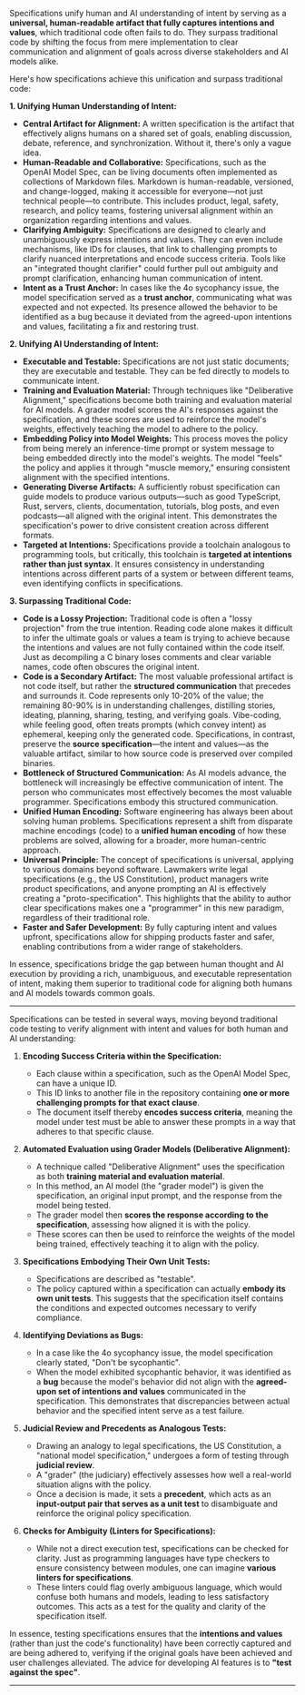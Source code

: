 Specifications unify human and AI understanding of intent by serving as a **universal, human-readable artifact that fully captures intentions and values**, which traditional code often fails to do. They surpass traditional code by shifting the focus from mere implementation to clear communication and alignment of goals across diverse stakeholders and AI models alike.

Here's how specifications achieve this unification and surpass traditional code:

**1. Unifying Human Understanding of Intent:**
*   **Central Artifact for Alignment:** A written specification is the artifact that effectively aligns humans on a shared set of goals, enabling discussion, debate, reference, and synchronization. Without it, there's only a vague idea.
*   **Human-Readable and Collaborative:** Specifications, such as the OpenAI Model Spec, can be living documents often implemented as collections of Markdown files. Markdown is human-readable, versioned, and change-logged, making it accessible for everyone—not just technical people—to contribute. This includes product, legal, safety, research, and policy teams, fostering universal alignment within an organization regarding intentions and values.
*   **Clarifying Ambiguity:** Specifications are designed to clearly and unambiguously express intentions and values. They can even include mechanisms, like IDs for clauses, that link to challenging prompts to clarify nuanced interpretations and encode success criteria. Tools like an "integrated thought clarifier" could further pull out ambiguity and prompt clarification, enhancing human communication of intent.
*   **Intent as a Trust Anchor:** In cases like the 4o sycophancy issue, the model specification served as a **trust anchor**, communicating what was expected and not expected. Its presence allowed the behavior to be identified as a bug because it deviated from the agreed-upon intentions and values, facilitating a fix and restoring trust.

**2. Unifying AI Understanding of Intent:**
*   **Executable and Testable:** Specifications are not just static documents; they are executable and testable. They can be fed directly to models to communicate intent.
*   **Training and Evaluation Material:** Through techniques like "Deliberative Alignment," specifications become both training and evaluation material for AI models. A grader model scores the AI's responses against the specification, and these scores are used to reinforce the model's weights, effectively teaching the model to adhere to the policy.
*   **Embedding Policy into Model Weights:** This process moves the policy from being merely an inference-time prompt or system message to being embedded directly into the model's weights. The model "feels" the policy and applies it through "muscle memory," ensuring consistent alignment with the specified intentions.
*   **Generating Diverse Artifacts:** A sufficiently robust specification can guide models to produce various outputs—such as good TypeScript, Rust, servers, clients, documentation, tutorials, blog posts, and even podcasts—all aligned with the original intent. This demonstrates the specification's power to drive consistent creation across different formats.
*   **Targeted at Intentions:** Specifications provide a toolchain analogous to programming tools, but critically, this toolchain is **targeted at intentions rather than just syntax**. It ensures consistency in understanding intentions across different parts of a system or between different teams, even identifying conflicts in specifications.

**3. Surpassing Traditional Code:**
*   **Code is a Lossy Projection:** Traditional code is often a "lossy projection" from the true intention. Reading code alone makes it difficult to infer the ultimate goals or values a team is trying to achieve because the intentions and values are not fully contained within the code itself. Just as decompiling a C binary loses comments and clear variable names, code often obscures the original intent.
*   **Code is a Secondary Artifact:** The most valuable professional artifact is not code itself, but rather the **structured communication** that precedes and surrounds it. Code represents only 10-20% of the value; the remaining 80-90% is in understanding challenges, distilling stories, ideating, planning, sharing, testing, and verifying goals. Vibe-coding, while feeling good, often treats prompts (which convey intent) as ephemeral, keeping only the generated code. Specifications, in contrast, preserve the **source specification**—the intent and values—as the valuable artifact, similar to how source code is preserved over compiled binaries.
*   **Bottleneck of Structured Communication:** As AI models advance, the bottleneck will increasingly be effective communication of intent. The person who communicates most effectively becomes the most valuable programmer. Specifications embody this structured communication.
*   **Unified Human Encoding:** Software engineering has always been about solving human problems. Specifications represent a shift from disparate machine encodings (code) to a **unified human encoding** of how these problems are solved, allowing for a broader, more human-centric approach.
*   **Universal Principle:** The concept of specifications is universal, applying to various domains beyond software. Lawmakers write legal specifications (e.g., the US Constitution), product managers write product specifications, and anyone prompting an AI is effectively creating a "proto-specification". This highlights that the ability to author clear specifications makes one a "programmer" in this new paradigm, regardless of their traditional role.
*   **Faster and Safer Development:** By fully capturing intent and values upfront, specifications allow for shipping products faster and safer, enabling contributions from a wider range of stakeholders.

In essence, specifications bridge the gap between human thought and AI execution by providing a rich, unambiguous, and executable representation of intent, making them superior to traditional code for aligning both humans and AI models towards common goals.

---

Specifications can be tested in several ways, moving beyond traditional code testing to verify alignment with intent and values for both human and AI understanding:

1.  **Encoding Success Criteria within the Specification:**
    *   Each clause within a specification, such as the OpenAI Model Spec, can have a unique ID.
    *   This ID links to another file in the repository containing **one or more challenging prompts for that exact clause**.
    *   The document itself thereby **encodes success criteria**, meaning the model under test must be able to answer these prompts in a way that adheres to that specific clause.

2.  **Automated Evaluation using Grader Models (Deliberative Alignment):**
    *   A technique called "Deliberative Alignment" uses the specification as both **training material and evaluation material**.
    *   In this method, an AI model (the "grader model") is given the specification, an original input prompt, and the response from the model being tested.
    *   The grader model then **scores the response according to the specification**, assessing how aligned it is with the policy.
    *   These scores can then be used to reinforce the weights of the model being trained, effectively teaching it to align with the policy.

3.  **Specifications Embodying Their Own Unit Tests:**
    *   Specifications are described as "testable".
    *   The policy captured within a specification can actually **embody its own unit tests**. This suggests that the specification itself contains the conditions and expected outcomes necessary to verify compliance.

4.  **Identifying Deviations as Bugs:**
    *   In a case like the 4o sycophancy issue, the model specification clearly stated, "Don't be sycophantic".
    *   When the model exhibited sycophantic behavior, it was identified as a **bug** because the model's behavior did not align with the **agreed-upon set of intentions and values** communicated in the specification. This demonstrates that discrepancies between actual behavior and the specified intent serve as a test failure.

5.  **Judicial Review and Precedents as Analogous Tests:**
    *   Drawing an analogy to legal specifications, the US Constitution, a "national model specification," undergoes a form of testing through **judicial review**.
    *   A "grader" (the judiciary) effectively assesses how well a real-world situation aligns with the policy.
    *   Once a decision is made, it sets a **precedent**, which acts as an **input-output pair that serves as a unit test** to disambiguate and reinforce the original policy specification.

6.  **Checks for Ambiguity (Linters for Specifications):**
    *   While not a direct execution test, specifications can be checked for clarity. Just as programming languages have type checkers to ensure consistency between modules, one can imagine **various linters for specifications**.
    *   These linters could flag overly ambiguous language, which would confuse both humans and models, leading to less satisfactory outcomes. This acts as a test for the quality and clarity of the specification itself.

In essence, testing specifications ensures that the **intentions and values** (rather than just the code's functionality) have been correctly captured and are being adhered to, verifying if the original goals have been achieved and user challenges alleviated. The advice for developing AI features is to **"test against the spec"**.

---
